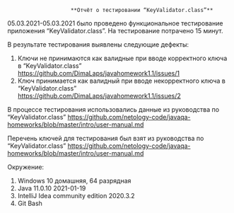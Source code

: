                         **Отчёт о тестировании “KeyValidator.class”**

05.03.2021-05.03.2021 было проведено функциональное тестирование приложения “KeyValidator.class”. На тестирование потрачено 15 минут.

В результате тестирования выявлены следующие дефекты:
1. Ключи не принимаются как валидные при вводе корректного ключа в “KeyValidator.class” https://github.com/DimaLaps/javahomework1.1/issues/1
2. Ключ принимается как валидный при вводе некорректного ключа в “KeyValidator.class” https://github.com/DimaLaps/javahomework1.1/issues/2

В процессе тестирования использовались данные из руководства по “KeyValidator.class” https://github.com/netology-code/javaqa-homeworks/blob/master/intro/user-manual.md

Перечень ключей для тестирования был взят из руководства по “KeyValidator.class” https://github.com/netology-code/javaqa-homeworks/blob/master/intro/user-manual.md

Окружение:
1. Windows 10 домашняя, 64 разрядная
2. Java 11.0.10 2021-01-19
3. IntelliJ Idea community edition 2020.3.2
4. Git Bash
